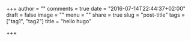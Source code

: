 +++
author = ""
comments = true
date = "2016-07-14T22:44:37+02:00"
draft = false
image = ""
menu = ""
share = true
slug = "post-title"
tags = ["tag1", "tag2"]
title = "hello hugo"

+++

